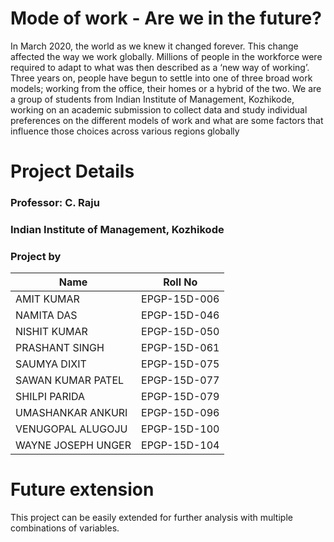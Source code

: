 # Mode of work - Are we in the future?

In March 2020, the world as we knew it changed forever. This change affected the way we work globally. Millions of people in the workforce were required to adapt to what was then described as a ‘new way of working’. Three years on, people have begun to settle into one of three broad work models; working from the office, their homes or a hybrid of the two. We are a group of students from Indian Institute of Management, Kozhikode, working on an academic submission to collect data and study individual preferences on the different models of work and what are some factors that influence those choices across various regions globally

# Project Details
### Professor: C. Raju
### Indian Institute of Management, Kozhikode


### Project by

| Name          | Roll No       |
| ------------- |:-------------:|
|  AMIT KUMAR    | EPGP-15D-006 |
|  NAMITA DAS    | EPGP-15D-046 |
|  NISHIT KUMAR    | EPGP-15D-050 |
|  PRASHANT SINGH    | EPGP-15D-061 |
|  SAUMYA DIXIT   | EPGP-15D-075 |
|  SAWAN KUMAR PATEL   | EPGP-15D-077 |
|  SHILPI PARIDA   | EPGP-15D-079 |
|  UMASHANKAR ANKURI   | EPGP-15D-096 |
|  VENUGOPAL ALUGOJU   | EPGP-15D-100 |
|  WAYNE JOSEPH UNGER   | EPGP-15D-104 |

# Future extension
This project can be easily extended for further analysis with multiple combinations of variables.


























